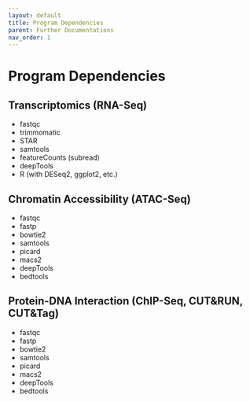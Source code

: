 ```yaml
---
layout: default
title: Program Dependencies
parent: Further Documentations
nav_order: 1
---
```


# Program Dependencies

## Transcriptomics (RNA-Seq)

- fastqc
- trimmomatic
- STAR
- samtools
- featureCounts (subread)
- deepTools
- R (with DESeq2, ggplot2, etc.)

## Chromatin Accessibility (ATAC-Seq)

- fastqc
- fastp
- bowtie2
- samtools
- picard
- macs2
- deepTools
- bedtools

## Protein-DNA Interaction (ChIP-Seq, CUT&RUN, CUT&Tag)

- fastqc
- fastp
- bowtie2
- samtools
- picard
- macs2
- deepTools
- bedtools

